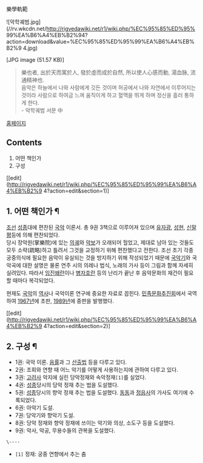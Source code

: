 樂學軌範

![악학궤범.jpg](//rv.wkcdn.net/http://rigvedawiki.net/r1/wiki.php/%EC%95%85%ED%95%
99%EA%B6%A4%EB%B2%94?action=download&value=%EC%95%85%ED%95%99%EA%B6%A4%EB%B2%9
4.jpg)

[JPG image (51.57 KB)]

  

> 樂也者, 出於天而寓於人, 發於虛而成於自然, 所以使人心感而動, 湯血脉, 流通精神也.  
음악은 하늘에서 나와 사람에게 깃든 것이며 허공에서 나와 자연에서 이루어지는 것이라 사람으로 하여금 느껴 움직이게 하고 혈맥을 뛰게 하며
정신을 흘러 통하게 한다.  
\- 악학궤범 서문 中

[홈페이지](http://d-joseon.culturecontent.com/index.asp)

## Contents

    

1. 어떤 책인가 
2. 구성 

[[edit](http://rigvedawiki.net/r1/wiki.php/%EC%95%85%ED%95%99%EA%B6%A4%EB%B2%9
4?action=edit&section=1)]

## 1. 어떤 책인가 ¶

[조선](%EC%A1%B0%EC%84%A0.md) [성종](%EC%84%B1%EC%A2%85.md)대에 편찬된
[국악](%EA%B5%AD%EC%95%85.md) 이론서. 총 9권 3책으로 이루어져 있으며
[유자광](%EC%9C%A0%EC%9E%90%EA%B4%91.md), [성현](%EC%84%B1%ED%98%84.md),
[신말평](%EC%8B%A0%EB%A7%90%ED%8F%89.md)등에 의해 편찬되었다.  
당시 장악원(掌樂院)에 있는 [의궤](%EC%9D%98%EA%B6%A4.md)와
[악보](%EC%95%85%EB%B3%B4.md)가 오래되어 헐었고, 제대로 남아 있는 것들도 모두 소략(疏略)하고 틀려서 그것을
교정하기 위해 편찬했다고 전한다. 조선 초기 각종 궁중의식에 필요한 음악이 유실되는 것을 방지하기 위해 작성되었기 때문에
[국악기](%EA%B5%AD%EC%95%85%EA%B8%B0.md)와 국악곡에 대한 설명은 물론 연주 시의 의례나 법식, 노래의 가사
등이 그림과 함께 자세히 실려있다. 따라서 [임진왜란](%EC%9E%84%EC%A7%84%EC%99%9C%EB%9E%80.md)이나
[병자호란](%EB%B3%91%EC%9E%90%ED%98%B8%EB%9E%80.md) 등의 난리가 끝난 후 음악문화의 재건이 필요할
때마다 복각되었다.

  

현재도 [국악](%EA%B5%AD%EC%95%85.md)의 [역사](%EC%97%AD%EC%82%AC.md)나 국악이론 연구에
중요한 자료로 꼽힌다. [민족문화추진회](%EB%AF%BC%EC%A1%B1%EB%AC%B8%ED%99%94%EC%B6%94%EC%A7%84%ED%9A%8C.md)에서 국역하여 [1967년](1967%EB%85%84.md)에 초판,
[1989년](1989%EB%85%84.md)에 중판을 발행했다.

  

[[edit](http://rigvedawiki.net/r1/wiki.php/%EC%95%85%ED%95%99%EA%B6%A4%EB%B2%9
4?action=edit&section=2)]

## 2. 구성 ¶

  * 1권: 국악 이론. [음률](%EA%B5%AD%EC%95%85/%EC%9D%8C%EB%A5%A0.md)과 그 [산출법](%EC%82%BC%EB%B6%84%EC%86%90%EC%9D%B5%EB%B2%95.md) 등을 다루고 있다.
  * 2권: 조회와 연향 때 어느 악기를 어떻게 사용하는지에 관하여 다루고 있다.
  * 3권: [고려사](%EA%B3%A0%EB%A0%A4%EC%82%AC.md) 악지에 실린 당악정재와 속악정재`[1]`를 실었다.
  * 4권: [성종](%EC%84%B1%EC%A2%85.md)당시의 당악 정재 추는 법을 도설했다.
  * 5권: [성종](%EC%84%B1%EC%A2%85.md)당시의 향악 정재 추는 법을 도설했다. [동동](%EB%8F%99%EB%8F%99.md)과 [정읍사](%EC%A0%95%EC%9D%8D%EC%82%AC.md)의 가사도 여기에 수록되었다.
  * 6권: 아악기 도설.
  * 7권: 당악기와 향악기 도설.
  * 8권: 당악 정재와 향악 정재에 쓰이는 악기와 의상, 소도구 등을 도설했다.
  * 9권: 악사, 악공, 무용수들의 관복을 도설했다.  

`\----`

  * `[1]` 정재: 궁중 연향에서 추는 춤

